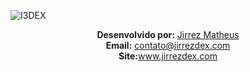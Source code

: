 ![I3DEX](https://raw.githubusercontent.com/jirrezdex/Galeria/master/I3DEX/Logo.png)

<p align='center'>
    <b>Desenvolvido por:</b> <a href='https://github.com/jirrezdex'>Jirrez Matheus</a><br>
    <b>Email:</b> <a href='mailto:contato@jirrezdex.com'>contato@jirrezdex.com</a><br>
    <b>Site:</b><a href='http://www.jirrezdex.com'>www.jirrezdex.com</a>
</p>